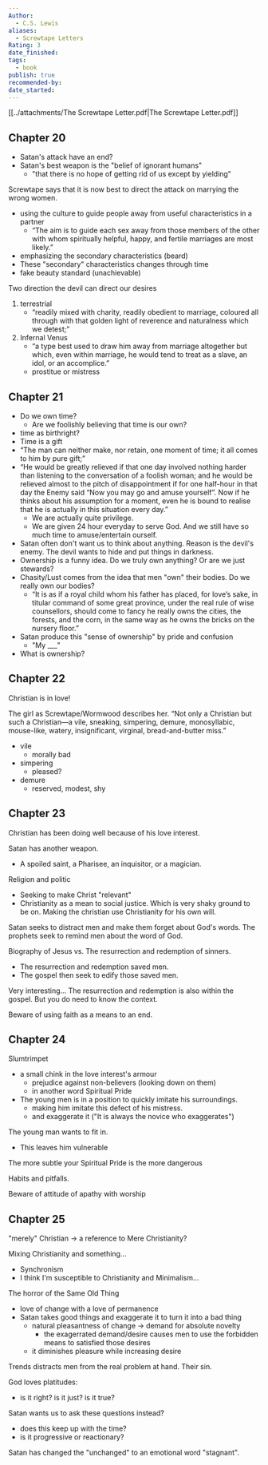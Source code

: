 ```yaml
---
Author:
  - C.S. Lewis
aliases:
  - Screwtape Letters
Rating: 3
date_finished: 
tags:
  - book
publish: true
recommended-by: 
date_started: 
---
```

[[../attachments/The Screwtape Letter.pdf|The Screwtape Letter.pdf]]
## Chapter 20
- Satan's attack have an end?
- Satan's best weapon is the "belief of ignorant humans"
    - "that there is no hope of getting rid of us except by yielding"

Screwtape says that it is now best to direct the attack on marrying the wrong women.
- using the culture to guide people away from useful characteristics in a partner
    - “The aim is to guide each sex away from those members of the other with whom spiritually helpful, happy, and fertile marriages are most likely.”
- emphasizing the secondary characteristics (beard)
- These "secondary" characteristics changes through time
- fake beauty standard (unachievable)

Two direction the devil can direct our desires
1. terrestrial
    - “readily mixed with charity, readily obedient to marriage, coloured all through with that golden light of reverence and naturalness which we detest;”
2. Infernal Venus
    - “a type best used to draw him away from marriage altogether but which, even within marriage, he would tend to treat as a slave, an idol, or an accomplice.”
    - prostitue or mistress

## Chapter 21

- Do we own time?
    - Are we foolishly believing that time is our own?
- time as birthright?
- Time is a gift
- “The man can neither make, nor retain, one moment of time; it all comes to him by pure gift;”
- “He would be greatly relieved if that one day involved nothing harder than listening to the conversation of a foolish woman; and he would be relieved almost to the pitch of disappointment if for one half-hour in that day the Enemy said “Now you may go and amuse yourself”. Now if he thinks about his assumption for a moment, even he is bound to realise that he is actually in this situation every day.”
    - We are actually quite privilege.
    - We are given 24 hour everyday to serve God. And we still have so much time to amuse/entertain ourself.
- Satan often don't want us to think about anything. Reason is the devil's enemy. The devil wants to hide and put things in darkness.
- Ownership is a funny idea. Do we truly own anything? Or are we just stewards?
- Chasity/Lust comes from the idea that men "own" their bodies. Do we really own our bodies?
    - “It is as if a royal child whom his father has placed, for love’s sake, in titular command of some great province, under the real rule of wise counsellors, should come to fancy he really owns the cities, the forests, and the corn, in the same way as he owns the bricks on the nursery floor.”
- Satan produce this "sense of ownership" by pride and confusion
    - "My ___" 
- What is ownership?

## Chapter 22
Christian is in love!

The girl as Screwtape/Wormwood describes her.
“Not only a Christian but such a Christian—a vile, sneaking, simpering, demure, monosyllabic, mouse-like, watery, insignificant, virginal, bread-and-butter miss.”

- vile
    - morally bad
- simpering
    - pleased?
- demure
    - reserved, modest, shy

## Chapter 23
Christian has been doing well because of his love interest.

Satan has another weapon.
- A spoiled saint, a Pharisee, an inquisitor, or a magician.

Religion and politic
- Seeking to make Christ "relevant"
- Christianity as a mean to social justice. Which is very shaky ground to be on. Making the christian use Christianity for his own will.

Satan seeks to distract men and make them forget about God's words. The prophets seek to remind men about the word of God.

Biography of Jesus vs. The resurrection and redemption of sinners.
- The resurrection and redemption saved men.
- The gospel then seek to edify those saved men.

Very interesting...
The resurrection and redemption is also within the gospel. But you do need to know the context.

Beware of using faith as a means to an end.

## Chapter 24
Slumtrimpet
- a small chink in the love interest's armour
    - prejudice against non-believers (looking down on them)
    - in another word Spiritual Pride
- The young men is in a position to quickly imitate his surroundings.
    - making him imitate this defect of his mistress. 
    - and exaggerate it ("It is always the novice who exaggerates")

The young man wants to fit in.
- This leaves him vulnerable

The more subtle your Spiritual Pride is the more dangerous

Habits and pitfalls.

Beware of attitude of apathy with worship

## Chapter 25

"merely" Christian -> a reference to Mere Christianity?

Mixing Christianity and something...
- Synchronism
- I think I'm susceptible to Christianity and Minimalism...

The horror of the Same Old Thing
- love of change with a love of permanence
- Satan takes good things and exaggerate it to turn it into a bad thing
    - natural pleasantness of change -> demand for absolute novelty
        - the exagerrated demand/desire causes men to use the forbidden means to satisfied those desires
    - it diminishes pleasure while increasing desire

Trends distracts men from the real problem at hand. Their sin.

God loves platitudes:
- is it right? is it just? is it true?

Satan wants us to ask these questions instead?
- does this keep up with the time?
- is it progressive or reactionary?

Satan has changed the "unchanged" to an emotional word "stagnant".